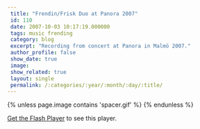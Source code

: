 ```yaml
---
 title: "Frendin/Frisk Duo at Panora 2007"
 id: 110
 date: 2007-10-03 10:17:19.000000
 tags: music frending
 category: blog
 excerpt: "Recording from concert at Panora in Malmö 2007."
 author_profile: false
 show_date: true
 image: 
 show_related: true
 layout: single
 permalink: /:categories/:year/:month/:day/:title/
---
```

{% unless page.image contains 'spacer.gif' %}
{% endunless %}

<p id="player2"><a href="http://www.macromedia.com/go/getflashplayer">Get the Flash Player</a> to see this player.

<script type="text/javascript">
        var s2 = new SWFObject("http://www.henrikfrisk.com/script/flvplayer.swf","playlist","320","240","7");
        s2.addParam("allowfullscreen","true");
        s2.addVariable("file","http://www.henrikfrisk.com/music/media/panora_playlist.xml");
        s2.addVariable("displayheight","200");
        s2.addVariable("backcolor","0x000000");
        s2.addVariable("frontcolor","0xCCCCCC");
        s2.addVariable("lightcolor","0x557722");
        s2.addVariable("width","320");
        s2.addVariable("height","240");
        s2.write("player2");
</script>

